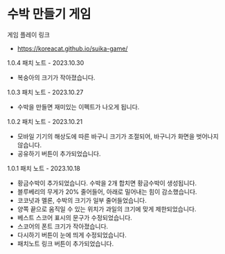 
# 수박 만들기 게임

게임 플레이 링크
- https://koreacat.github.io/suika-game/

1.0.4 패치 노트 - 2023.10.30
- 복숭아의 크기가 작아졌습니다.

1.0.3 패치 노트 - 2023.10.27
- 수박을 만들면 재미있는 이펙트가 나오게 됩니다.

1.0.2 패치 노트 - 2023.10.21
- 모바일 기기의 해상도에 따른 바구니 크기가 조절되어, 바구니가 화면을 벗어나지 않습니다.
- 공유하기 버튼이 추가되었습니다.

1.0.1 패치 노트 - 2023.10.18
- 황금수박이 추가되었습니다. 수박을 2개 합치면 황금수박이 생성됩니다.
- 블루베리의 무게가 20% 줄어들어, 아래로 밀어내는 힘이 감소했습니다.
- 코코넛과 멜론, 수박의 크기가 일부 줄어들었습니다.
- 양쪽 끝으로 움직일 수 있는 위치가 과일의 크기에 맞게 제한되었습니다. 
- 베스트 스코어 표시의 문구가 수정되었습니다.
- 스코어의 폰트 크기가 작아졌습니다.
- 다시하기 버튼이 눈에 띄게 수정되었습니다.
- 패치노트 링크 버튼이 추가되었습니다.
